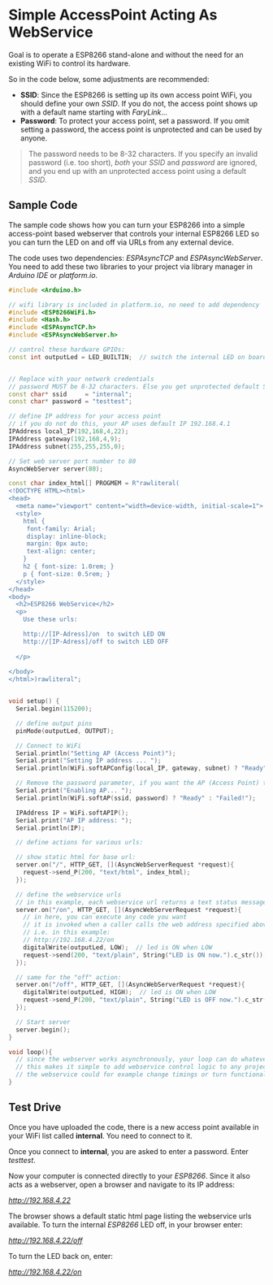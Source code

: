 # Simple AccessPoint Acting As WebService

Goal is to operate a ESP8266 stand-alone and without the need for an existing WiFi to control its hardware.

So in the code below, some adjustments are recommended:

* **SSID**: Since the ESP8266 is setting up its own access point WiFi, you should define your own *SSID*. If you do not, the access point shows up with a default name starting with *FaryLink*...
* **Password**: To protect your access point, set a password. If you omit setting a password, the access point is unprotected and can be used by anyone.

> The password needs to be 8-32 characters. If you specify an invalid password (i.e. too short), *both* your *SSID* and *password* are ignored, and you end up with an unprotected access point using a default *SSID*.

## Sample Code

The sample code shows how you can turn your ESP8266 into a simple access-point based webserver that controls your internal ESP8266 LED so you can turn the LED on and off via URLs from any external device.

The code uses two dependencies: *ESPAsyncTCP* and *ESPAsyncWebServer*. You need to add these two libraries to your project via library manager in *Arduino IDE* or *platform.io*.

```c++
#include <Arduino.h>

// wifi library is included in platform.io, no need to add dependency
#include <ESP8266WiFi.h>
#include <Hash.h>
#include <ESPAsyncTCP.h>
#include <ESPAsyncWebServer.h>

// control these hardware GPIOs:
const int outputLed = LED_BUILTIN;  // switch the internal LED on board (note that it lights up in OFF state)


// Replace with your network credentials
// password MUST be 8-32 characters. Else you get unprotected default SSID "FaryLink.."
const char* ssid     = "internal";
const char* password = "testtest";

// define IP address for your access point
// if you do not do this, your AP uses default IP 192.168.4.1
IPAddress local_IP(192,168,4,22);
IPAddress gateway(192,168,4,9);
IPAddress subnet(255,255,255,0);

// Set web server port number to 80
AsyncWebServer server(80);

const char index_html[] PROGMEM = R"rawliteral(
<!DOCTYPE HTML><html>
<head>
  <meta name="viewport" content="width=device-width, initial-scale=1">
  <style>
    html {
     font-family: Arial;
     display: inline-block;
     margin: 0px auto;
     text-align: center;
    }
    h2 { font-size: 1.0rem; }
    p { font-size: 0.5rem; }
  </style>
</head>
<body>
  <h2>ESP8266 WebService</h2>
  <p>
    Use these urls:

    http://[IP-Adress]/on  to switch LED ON
    http://[IP-Adress]/off to switch LED OFF
    
  </p>
  
</body>
</html>)rawliteral";


void setup() {
  Serial.begin(115200);

  // define output pins
  pinMode(outputLed, OUTPUT);

  // Connect to WiFi
  Serial.println("Setting AP (Access Point)");
  Serial.print("Setting IP address ... ");
  Serial.println(WiFi.softAPConfig(local_IP, gateway, subnet) ? "Ready" : "Failed!");

  // Remove the password parameter, if you want the AP (Access Point) to be open
  Serial.print("Enabling AP... ");
  Serial.println(WiFi.softAP(ssid, password) ? "Ready" : "Failed!");

  IPAddress IP = WiFi.softAPIP();
  Serial.print("AP IP address: ");
  Serial.println(IP);

  // define actions for various urls:

  // show static html for base url:
  server.on("/", HTTP_GET, [](AsyncWebServerRequest *request){
    request->send_P(200, "text/html", index_html);
  });

  // define the webservice urls
  // in this example, each webservice url returns a text status message
  server.on("/on", HTTP_GET, [](AsyncWebServerRequest *request){
    // in here, you can execute any code you want
    // it is invoked when a caller calls the web address specified above,
    // i.e. in this example: 
    // http://192.168.4.22/on
    digitalWrite(outputLed, LOW);  // led is ON when LOW
    request->send(200, "text/plain", String("LED is ON now.").c_str());
  });

  // same for the "off" action:
  server.on("/off", HTTP_GET, [](AsyncWebServerRequest *request){
    digitalWrite(outputLed, HIGH);  // led is ON when LOW
    request->send_P(200, "text/plain", String("LED is OFF now.").c_str());
  });

  // Start server
  server.begin();
}

void loop(){
  // since the webserver works asynchronously, your loop can do whatever it needs to do
  // this makes it simple to add webservice control logic to any project you may have
  // the webservice could for example change timings or turn functionality on or off
}
```

## Test Drive

Once you have uploaded the code, there is a new access point available in your WiFi list called **internal**. You need to connect to it.

Once you connect to **internal**, you are asked to enter a password. Enter *testtest*.

Now your computer is connected directly to your *ESP8266*. Since it also acts as a webserver, open a browser and navigate to its IP address:

*http://192.168.4.22*

The browser shows a default static html page listing the webservice urls available. To turn the internal *ESP8266* LED off, in your browser enter:

*http://192.168.4.22/off*

To turn the LED back on, enter:

*http://192.168.4.22/on*




